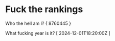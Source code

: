 # Fuck the rankings

Who the hell am I?
{ 8760445 }

What fucking year is it?
[ 2024-12-01T18:20:00Z ]
